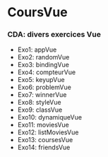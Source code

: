 # CoursVue
### CDA: divers exercices Vue

- Exo1: appVue
- Exo2: randomVue
- Exo3: bindingVue
- Exo4: compteurVue
- Exo5: keyupVue
- Exo6: problemVue
- Exo7: winnerVue
- Exo8: styleVue
- Exo9: classVue
- Exo10: dynamiqueVue
- Exo11: moviesVue
- Exo12: listMoviesVue
- Exo13: coursesVue
- Exo14: friendsVue
